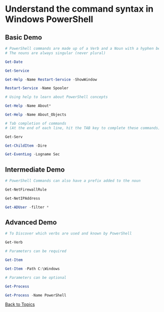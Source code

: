 # Understand the command syntax in Windows PowerShell

## Basic Demo

```PowerShell
# PowerShell commands are made up of a Verb and a Noun with a hyphen between them
# The nouns are always singular (never plural)

Get-Date

Get-Service

Get-Help -Name Restart-Service -ShowWindow

Restart-Service -Name Spooler

# Using help to learn about PowerShell concepts

Get-Help -Name About*

Get-Help -Name About_Objects

# Tab completion of commands
# (At the end of each line, hit the TAB key to complete these commands)

Get-Serv

Get-ChildItem -Dire

Get-EventLog -Logname Sec

```

## Intermediate Demo

```PowerShell
# PowerShell Commands can also have a prefix added to the noun 

Get-NetFirewallRule

Get-NetIPAddress

Get-ADUser -filter *

```

## Advanced Demo

```PowerShell
# To Discover which verbs are used and known by PowerShell

Get-Verb

# Parameters can be required

Get-Item

Get-Item -Path C:\Windows 

# Parameters can be optional

Get-Process

Get-Process -Name PowerShell

```


[Back to Topics](../README.md#morning-session)


